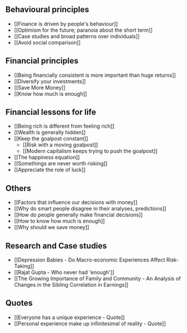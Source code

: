 ## Behavioural principles
- [[Finance is driven by people's behaviour]]
- [[Optimism for the future; paranoia about the short term]]
- [[Case studies and broad patterns over individuals]]
- [[Avoid social comparison]]

## Financial principles
- [[Being financially consistent is more important than huge returns]]
- [[Diversify your investments]]
- [[Save More Money]]
- [[Know how much is enough]]

## Financial lessons for life
- [[Being rich is different from feeling rich]]
- [[Wealth is generally hidden]]
- [[Keep the goalpost constant]]
	- [[Risk with a moving goalpost]]
	- [[Modern capitalism keeps trying to push the goalpost]]
- [[The happiness equation]]
- [[Somethings are never worth risking]]
- [[Appreciate the role of luck]]

## Others
- [[Factors that influence our decisions with money]]
- [[Why do smart people disagree in their analyses, predictions]]
- [[How do people generally make financial decisions]]
- [[How to know how much is enough]]
- [[Why should we save money]]

## Research and Case studies
- [[Depression Babies - Do Macro-economic Experiences Affect Risk-Taking]]
- [[Rajat Gupta - Who never had 'enough']]
- [[The Growing Importance of Family and Community - An Analysis of Changes in the Sibling Correlation in Earnings]]

## Quotes
- [[Everyone has a unique experience - Quote]]
- [[Personal experience make up infinitesimal of reality - Quote]]